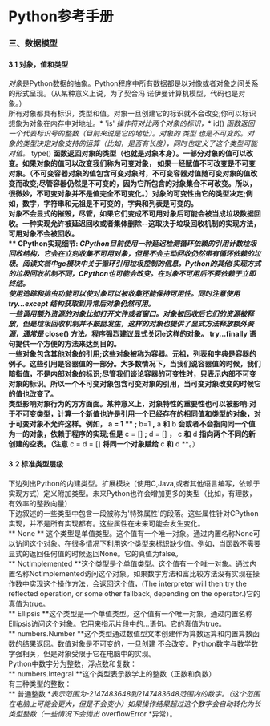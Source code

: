 # Python参考手册
### 三、数据模型
#### 3.1 对象，值和类型
*对象*是Python数据的抽象。Python程序中所有数据都是以对像或者对象之间关系的形式呈现。（从某种意义上说，为了契合冯 诺伊曼计算机模型，代码也是对象。）  
所有对象都具有标识，类型和值。对象一旦创建它的标识就不会改变;你可以标识想象为对象在内存中对地址。* 'is' *操作符对比两个对象的标识，** id() **函数返回一个代表标识号的整数（目前来说是它的地址）。对象的* 类型 *也是不可变的。对象的类型决定对象支持的运算（比如，是否有长度），同时也定义了这个类型可能对值。** type() **函数返回对象的类型（也就是对象本身）。一部分对象的值可以改变。如果对象的值可以改变我们称为可变对象， 如果一经赋值不可改变是不可变对象。（不可变容器对象的值包含可变对象时，不可变容器对值随可变对象的值改变而改变;尽管容器仍然是不可变的，因为它所包含的对象集合不可改变。所以，很微妙，不可变对象并不是值完全不可变化。）对象的可变性由它的类型决定;例如，数字，字符串和元祖是不可变的，字典和列表是可变的。  
对象不会显式的摧毁，尽管，如果它们变成不可用对象后可能会被当成垃圾数据回收。一种实现允许被延迟回收或者集体删除--这取决于垃圾回收机制的实现方法，可用对象不会被回收。  
** CPython实现细节: **CPython目前使用一种延迟检测循环依赖的引用计数垃圾回收结构，它会在立刻收集不可用对象，但是不会主动回收仍然带有循环依赖的垃圾。阅读文档中gc模块中关于循环引用垃圾控制的信息。Python的其他i实现方式的垃圾回收机制不同，CPython也可能会改变。在对象不可用后不要依赖于立即终结。  
使用追踪和排虫功能可以使对象可以被收集还能保持可用性。同时注意使用* try...except *结构获取到异常后对象仍然可用。  
一些调用额外资源的对象比如打开文件或者窗口。对象被回收后它们的资源被释放，但是垃圾回收机制并不鼓励发生，这样的对象也提供了显式方法释放额外资源，通常是** close() **方法。程序强烈建议显式关闭e这样的对象。** try...finally **语句提供一个方便的方法来达到目的。  
一些对象包含其他对象的引用;这些对象被称为容器。元祖，列表和字典是容器的例子。这些引用是容器值的一部分。大多数情况下，当我们说容器值的时候，我们暗指值，不是内部对象的标识;尽管我们谈论容器的可变性时，只表示内部不可变对象的标识。所以一个不可变对象包含可变对象的引用，当可变对象改变的时候它的值也改变了。  
类型影响对象行为的方方面面。某种意义上，对象特性的重要性也可以被影响:对于不可变类型，计算一个新值也许是引用一个已经存在的相同值和类型的对象，对于可变对象不允许这样。例如，** a = 1 ** ;** b=1 **,** a **和** b **会或者不会指向同一个值为一的对象，依赖于程序的实现;但是** c = [] **;** d = [] **，** c **和** d **指向两个不同的新创建的空表。（注意** c = d = [] **将同一个对象赋给** c **和** d **。）  
#### 3.2 标准类型层级  ####
下边列出Python的内建类型。扩展模块（使用C,Java,或者其他语言编写，依赖于实现方式）定义附加类型。未来Python也许会增加更多的类型（比如，有理数，有效率的整数向量）  
下边叙述的一些类型中包含一段被称为'特殊属性'的段落。这些属性针对CPython实现，并不是所有实现都有。这些属性在未来可能会发生变化。  
** None ** 这个类型是单值类型。这个值有一个唯一对象。通过内置名称None可以访问这个对象。在很多情况下利用这个类型来标识缺少值。例如，当函数不需要显式的返回任何值的时候返回None。它的真值为false。  
** NotImplemented **这个类型是个单值类型。这个值有一个唯一对象。通过内置名称NotImplemented访问这个对象。如果数字方法和富比较方法没有实现在操作数中实现这个操作方法，会返回这个值，(The interpreter will then try
the reflected operation, or some other fallback, depending on the operator.)它的真值为true。  
** Ellipsis **这个类型是一个单值类型。这个值有一个唯一对象。通过内置名称Ellipsis访问这个对象。它用来指示片段中的...语句。它的真值为true。  
** numbers.Number **这个类型通过数值型文本创建作为算数运算和内置算数函数的结果返回。数值对象是不可变的，一旦创建 不会改变。Python数字与数学数字强相关，但是对象受限于它在电脑中的实现。  
Python中数字分为整数，浮点数和复数：  
** numbers.Integral **这个类型表示数学上的整数（正数和负数）  
有三种类型的整数：  
** 普通整数 **表示范围为-2147483648到2147483648范围内的数字。（这个范围在电脑上可能会更大，但是不会变小）如果操作结果超过这个数字会自动转化为长类型整数（一些情况下会抛出* overflowError *异常）。
